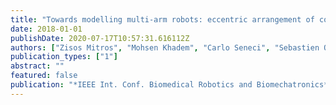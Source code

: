 ```yaml
---
title: "Towards modelling multi-arm robots: eccentric arrangement of concentric tubes"
date: 2018-01-01
publishDate: 2020-07-17T10:57:31.616112Z
authors: ["Zisos Mitros", "Mohsen Khadem", "Carlo Seneci", "Sebastien Ourselin", "Lyndon Da Cruz*", "Christos Bergeles*"]
publication_types: ["1"]
abstract: ""
featured: false
publication: "*IEEE Int. Conf. Biomedical Robotics and Biomechatronics*"
---
```


